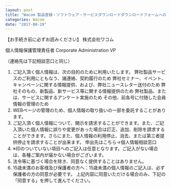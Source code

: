 ```yaml
---
layout: post
title: "Wacom 製品登録・ソフトウェア・サービスダウンロードダウンロードフォームへの個人情報のご記入に関する通知事項"
categories: Wacom
date: "2017-08-19"
---
```


【お手続き前に必ずお読みください】
株式会社ワコム

個人情報保護管理責任者
Corporate Administration VP

（連絡先は下記相談窓口と同じ）

1. ご記入頂く個人情報は、次の目的のために利用いたします。
   弊社製品サービスのご利用にともなう、諸連絡、契約履行のため
   弊社セミナー、イベント、キャンペーンに関する情報提供、および、弊社ニュースレター送付のため
   弊社そのもの、新製品、新サービス等に関する情報提供のため
   弊社製品、または、サービスに関するアンケート実施のため
   その他、前各号に付随した会員情報の管理のため
2. WEBページの管理のため、個人情報の取り扱いの一部を委託することがあります。
3. ご記入頂く個人情報について、開示を請求することができます。また、ご記入頂いた個人情報に誤りや変更があった場合は訂正、追加、削除を請求することができます。さらにまた、個人情報の利用停止、消去、または第三者提供停止を請求することが出来ます。 申出先はこちら→個人情報相談窓口
4. ※印のついていない項目へのご記入は任意となります。ご記入がない場合は、各種ご案内が届かない場合がございます。
5. 法令等に基づく場合を除き、同意なく提供することはありません。
6. 15歳未満のお客様及び保護者の方へ：15歳未満の個人情報のご記入は、必ず保護者の方の同意が必要です。
上記内容に同意いただける場合のみ、下記の「同意する」を押して進んでください。
